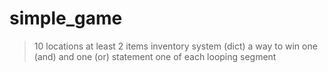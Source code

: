 # simple_game


> 10 locations
> at least 2 items
> inventory system (dict)
> a way to win
> one (and) and one (or) statement
> one of each looping segment

